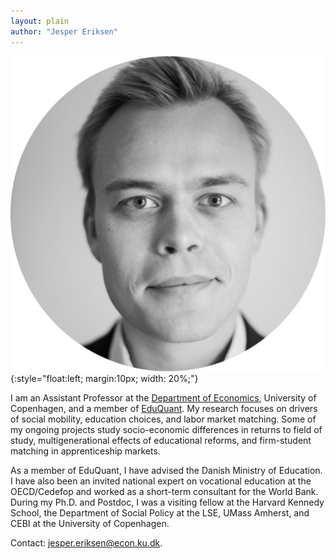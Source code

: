 ```yaml
---
layout: plain
author: "Jesper Eriksen"
---
```


![*Jesper Eriksen*](avatar_round-modified.png){:style="float:left; margin:10px; width: 20%;"}

I am an Assistant Professor at the [Department of Economics](https://www.economics.ku.dk/), University of Copenhagen, and a member of [EduQuant](https://www.economics.ku.dk/research/externally-funded-research_new/uddankvant/).  My research focuses on drivers of social mobility, education choices, and labor market matching. Some of my ongoing projects study socio-economic differences in returns to field of study, multigenerational effects of educational reforms, and firm-student matching in apprenticeship markets. 

As a member of EduQuant, I have advised the Danish Ministry of Education. I have also been an invited national expert on vocational education at the OECD/Cedefop and worked as a short-term consultant for the World Bank. During my Ph.D. and Postdoc, I was a visiting fellow at the Harvard Kennedy School, the Department of Social Policy at the LSE, UMass Amherst, and CEBI at the University of Copenhagen.

Contact: [jesper.eriksen@econ.ku.dk](mailto:jesper.eriksen@econ.ku.dk). 

